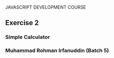 JAVASCRIPT DEVELOPMENT COURSE

## Exercise 2

### Simple Calculator

### Muhammad Rohman Irfanuddin (Batch 5)